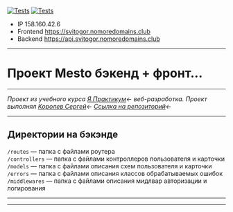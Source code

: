 [![Tests](../../actions/workflows/tests-13-sprint.yml/badge.svg)](../../actions/workflows/tests-13-sprint.yml) [![Tests](../../actions/workflows/tests-14-sprint.yml/badge.svg)](../../actions/workflows/tests-14-sprint.yml)

* IP 158.160.42.6
* Frontend https://svitogor.nomoredomains.club
* Backend https://api.svitogor.nomoredomains.club


---
# Проект Mesto бэкенд + фронт...
---

_Проект из учебного курса [Я.Практикум](https://practicum.yandex.ru/)← веб-разработка._
_Проект выполнял [Королев Сергей](https://vk.com/id46453265)←_
_[Ссылка на репозиторий](https://github.com/1SergeyKorolev1/express-mesto-gha)←_

---
## Директории на бэкэнде

`/routes` — папка с файлами роутера  
`/controllers` — папка с файлами контроллеров пользователя и карточки   
`/models` — папка с файлами описания схем пользователя и карточки  
`/errors` — папка с файлами описания классов обрабатываемых ошибок 
`/middlewares` — папка с файлами описания мидлвар авторизации и логирования

---
---
